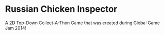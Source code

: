 Russian Chicken Inspector
=========================

A 2D Top-Down Collect-A-Thon Game that was created during Global Game Jam 2014!

